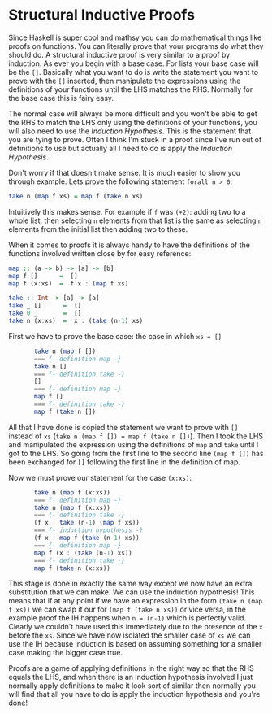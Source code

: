 # Structural Inductive Proofs

Since Haskell is super cool and mathsy you can do mathematical things like proofs on functions. You can literally prove that your programs do what they should do. A structural inductive proof is very similar to a proof by induction. As ever you begin with a base case. For lists your base case will be the `[]`. Basically what you want to do is write the statement you want to prove with the `[]` inserted, then manipulate the expressions using the definitions of your functions until the LHS matches the RHS. Normally for the base case this is fairy easy.

The normal case will always be more difficult and you won't be able to get the RHS to match the LHS only using the definitions of your functions, you will also need to use the *Induction Hypothesis*. This is the statement that you are tying to prove. Often I think I'm stuck in a proof since I've run out of definitions to use but actually all I need to do is apply the *Induction Hypothesis*.

Don't worry if that doesn't make sense. It is much easier to show you through example. Lets prove the following statement `forall n > 0`:

```haskell
take n (map f xs) = map f (take n xs)
```

Intuitively this makes sense. For example if `f` was `(+2)`: adding two to a whole list, then selecting `n` elements from that list is the same as selecting `n` elements from the initial list then adding two to these.

When it comes to proofs it is always handy to have the definitions of the functions involved written close by for easy reference:

```haskell
map :: (a -> b) -> [a] -> [b]
map f []      =  []
map f (x:xs)  =  f x : (map f xs)

take :: Int -> [a] -> [a]
take _ []      =  []
take 0 _       =  []
take n (x:xs)  =  x : (take (n-1) xs)
```

First we have to prove the base case: the case in which `xs = []`

```haskell
       take n (map f [])
       === {- definition map -}
       take n []
       === {- definition take -}
       []
       === {- definition map -}
       map f []
       === {- definition take -}
       map f (take n [])
```

All that I have done is copied the statement we want to prove with `[]` instead of `xs` (`take n (map f []) = map f (take n [])`). Then I took the LHS and manipulated the expression using the definitions of `map` and `take` until I got to the LHS. So going from the first line to the second line `(map f [])` has been exchanged for `[]` following the first line in the definition of map.

Now we must prove our statement for the case `(x:xs)`:

```haskell
       take n (map f (x:xs))
       === {- definition map -}
       take n (map f (x:xs))
       === {- definition take -}
       (f x : take (n-1) (map f xs))
       === {- induction hypothesis -}
       (f x : map f (take (n-1) xs))
       === {- definition map -}
       map f (x : (take (n-1) xs))
       === {- definition take -}
       map f (take n (x:xs))
```

This stage is done in exactly the same way except we now have an extra substitution that we can make. We can use the induction hypothesis! This means that if at any point if we have an expression in the form `(take n (map f xs))` we can swap it our for `(map f (take n xs))` or vice versa, in the example proof the IH happens when `n = (n-1)` which is perfectly valid. Clearly we couldn't have used this immediately due to the presence of the `x` before the `xs`. Since we have now isolated the smaller case of `xs` we can use the IH because induction is based on assuming something for a smaller case making the bigger case true.

Proofs are a game of applying definitions in the right way so that the RHS equals the LHS, and when there is an induction hypothesis involved I just normally apply definitions to make it look sort of similar then normally you will find that all you have to do is apply the induction hypothesis and you're done!
